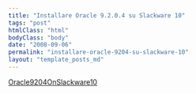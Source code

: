 ```yaml
---
title: "Installare Oracle 9.2.0.4 su Slackware 10"
tags: "post"
htmlClass: "html"
bodyClass: "body"
date: "2008-09-06"
permalink: "installare-oracle-9204-su-slackware-10"
layout: "template_posts_md"
---
```

<p><a href='http://www.maurizio.proietti.name/wp-content/uploads/2008/09/oracle9204onslackware102.pdf'>Oracle9204OnSlackware10</a></p>
